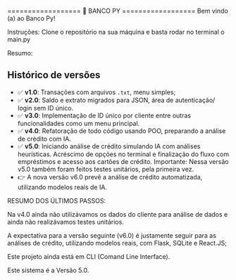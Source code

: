 ================== 🏦 BANCO PY ==================
Bem vindo (a) ao Banco Py!

Instruções:
Clone o repositório na sua máquina e basta rodar no terminal o main.py

Resumo:
## Histórico de versões

- ✅ **v1.0**: Transações com arquivos `.txt`, menu simples;
- ✅ **v2.0**: Saldo e extrato migrados para JSON, área de autenticação/ login sem ID único.
- ✅ **v3.0**: Implementação de ID único por cliente entre outras funcionalidades como um menu principal.
- ✅ **v4.0**: Refatoração de todo código usando POO, preparando a análise de crédito com IA.
- ✅ **v5.0**: Iniciando análise de crédito simulando IA com análises heurísticas. Acréscimo de opções no terminal e finalização do fluxo com empréstimos e acesso aos cartões de crédito. Importante: Nessa versão v5.0 também foram feitos testes unitários, pela primeira vez.
- 👉 A nova versão v6.0 prevê a análise de crédito automatizada, utilizando modelos reais de IA.

RESUMO DOS ÚLTIMOS PASSOS:

Na v4.0 ainda não utilizávamos os dados do cliente para análise de dados e ainda não realizávamos testes unitários.

A expectativa para a versão seguinte (v6.0) é justamente seguir para as análises de crédito, utilizando modelos reais, com Flask, SQLite e React.JS;

Este projeto ainda está em CLI (Comand Line Interface).

Este sistema é a Versão 5.0.
